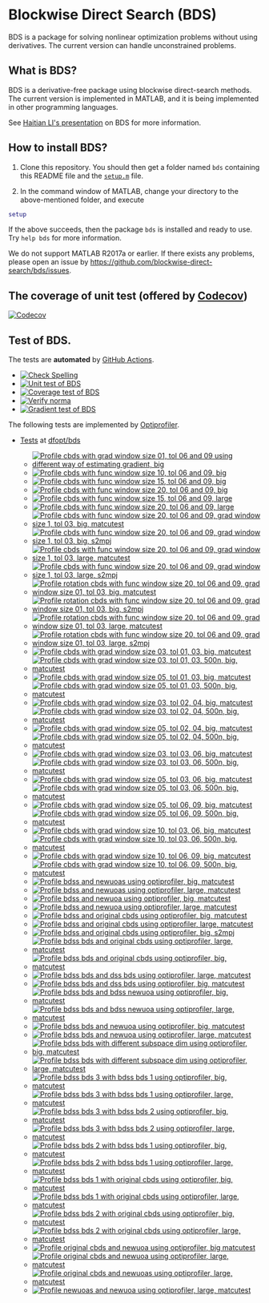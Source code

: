 # Blockwise Direct Search (BDS)

BDS is a package for solving nonlinear optimization problems without using derivatives. The current version can handle unconstrained problems. 

## What is BDS?

BDS is a derivative-free package using blockwise direct-search methods. The current version is implemented in MATLAB, and it is being implemented in other programming languages.

See [Haitian LI's presentation](https://lht97.github.io/documents/DFOS2024.pdf) on BDS for more information.

## How to install BDS?

1. Clone this repository. You should then get a folder named `bds` containing this README file and the
[`setup.m`](https://github.com/blockwise-direct-search/bds/blob/main/setup.m) file.

2. In the command window of MATLAB, change your directory to the above-mentioned folder, and execute

```matlab
setup
```

If the above succeeds, then the package `bds` is installed and ready to use. Try `help bds` for more information.

We do not support MATLAB R2017a or earlier. If there exists any problems, please open an issue by
https://github.com/blockwise-direct-search/bds/issues.

## The coverage of unit test (offered by [Codecov](https://about.codecov.io/))

[![Codecov](https://img.shields.io/codecov/c/github/blockwise-direct-search/bds?style=for-the-badge&logo=codecov)](https://app.codecov.io/github/blockwise-direct-search/bds)

## Test of BDS.
The tests are **automated** by [GitHub Actions](https://docs.github.com/en/actions).
- [![Check Spelling](https://github.com/blockwise-direct-search/bds/actions/workflows/spelling.yml/badge.svg)](https://github.com/blockwise-direct-search/bds/actions/workflows/spelling.yml)
- [![Unit test of BDS](https://github.com/blockwise-direct-search/bds/actions/workflows/unit_test.yml/badge.svg)](https://github.com/blockwise-direct-search/bds/actions/workflows/unit_test.yml)
- [![Coverage test of BDS](https://github.com/blockwise-direct-search/bds/actions/workflows/unit_test_coverage.yml/badge.svg)](https://github.com/blockwise-direct-search/bds/actions/workflows/unit_test_coverage.yml)
- [![Verify norma](https://github.com/zeroth-order-optimization/bds/actions/workflows/verify_norma.yml/badge.svg)](https://github.com/zeroth-order-optimization/bds/actions/workflows/verify_norma.yml)
- [![Gradient test of BDS](https://github.com/zeroth-order-optimization/bds/actions/workflows/gradient_test.yml/badge.svg)](https://github.com/zeroth-order-optimization/bds/actions/workflows/gradient_test.yml)

The following tests are implemented by [Optiprofiler](https://github.com/optiprofiler/optiprofiler).

- [Tests](https://github.com/dfopt/bds/actions) at [dfopt/bds](https://github.com/dfopt/bds)

    - [![Profile cbds with grad window size 01, tol 06 and 09 using different way of estimating gradient, big](https://github.com/dfopt/bds/actions/workflows/profile_bds_gws_1_gtol_3x_6x_bds_development_gws_1_gtol_3x_6x_big_matcutest.yml/badge.svg)](https://github.com/dfopt/bds/actions/workflows/profile_bds_gws_1_gtol_3x_6x_bds_development_gws_1_gtol_3x_6x_big_matcutest.yml)
    - [![Profile cbds with func window size 10, tol 06 and 09, big](https://github.com/dfopt/bds/actions/workflows/profile_cbds_func_10_tol_06_09_big.yml/badge.svg)](https://github.com/dfopt/bds/actions/workflows/profile_cbds_func_10_tol_06_09_big.yml)
    - [![Profile cbds with func window size 15, tol 06 and 09, big](https://github.com/dfopt/bds/actions/workflows/profile_cbds_func_15_tol_06_09_big.yml/badge.svg)](https://github.com/dfopt/bds/actions/workflows/profile_cbds_func_15_tol_06_09_big.yml)
    - [![Profile cbds with func window size 20, tol 06 and 09, big](https://github.com/dfopt/bds/actions/workflows/profile_cbds_func_20_tol_06_09_big.yml/badge.svg)](https://github.com/dfopt/bds/actions/workflows/profile_cbds_func_20_tol_06_09_big.yml)
    - [![Profile cbds with func window size 15, tol 06 and 09, large](https://github.com/dfopt/bds/actions/workflows/profile_cbds_func_15_tol_06_09_large.yml/badge.svg)](https://github.com/dfopt/bds/actions/workflows/profile_cbds_func_15_tol_06_09_large.yml)
    - [![Profile cbds with func window size 20, tol 06 and 09, large](https://github.com/dfopt/bds/actions/workflows/profile_cbds_func_20_tol_06_09_large.yml/badge.svg)](https://github.com/dfopt/bds/actions/workflows/profile_cbds_func_20_tol_06_09_large.yml)
    - [![Profile cbds with func window size 20, tol 06 and 09, grad window size 1, tol 03, big, matcutest](https://github.com/dfopt/bds/actions/workflows/profile_cbds_func_20_tol_06_09_grad_01_tol_03_big_matcutest.yml/badge.svg)](https://github.com/dfopt/bds/actions/workflows/profile_cbds_func_20_tol_06_09_grad_01_tol_03_big_matcutest.yml)
    - [![Profile cbds with func window size 20, tol 06 and 09, grad window size 1, tol 03, big, s2mpj](https://github.com/dfopt/bds/actions/workflows/profile_cbds_func_20_tol_06_09_grad_01_tol_03_big_s2mpj.yml/badge.svg)](https://github.com/dfopt/bds/actions/workflows/profile_cbds_func_20_tol_06_09_grad_01_tol_03_big_s2mpj.yml)
    - [![Profile cbds with func window size 20, tol 06 and 09, grad window size 1, tol 03, large, matcutest](https://github.com/dfopt/bds/actions/workflows/profile_cbds_func_20_tol_06_09_grad_01_tol_03_large_matcutest.yml/badge.svg)](https://github.com/dfopt/bds/actions/workflows/profile_cbds_func_20_tol_06_09_grad_01_tol_03_large_matcutest.yml)
    - [![Profile cbds with func window size 20, tol 06 and 09, grad window size 1, tol 03, large, s2mpj](https://github.com/dfopt/bds/actions/workflows/profile_cbds_func_20_tol_06_09_grad_01_tol_03_large_s2mpj.yml/badge.svg)](https://github.com/dfopt/bds/actions/workflows/profile_cbds_func_20_tol_06_09_grad_01_tol_03_large_s2mpj.yml)
    - [![Profile rotation cbds with func window size 20, tol 06 and 09, grad window size 01, tol 03, big, matcutest](https://github.com/dfopt/bds/actions/workflows/profile_cbds_rotation_func_20_tol_06_09_grad_01_tol_03_big_matcutest.yml/badge.svg)](https://github.com/dfopt/bds/actions/workflows/profile_cbds_rotation_func_20_tol_06_09_grad_01_tol_03_big_matcutest.yml)
    - [![Profile rotation cbds with func window size 20, tol 06 and 09, grad window size 01, tol 03, big, s2mpj](https://github.com/dfopt/bds/actions/workflows/profile_cbds_rotation_func_20_tol_06_09_grad_01_tol_03_big_s2mpj.yml/badge.svg)](https://github.com/dfopt/bds/actions/workflows/profile_cbds_rotation_func_20_tol_06_09_grad_01_tol_03_big_s2mpj.yml)
    - [![Profile rotation cbds with func window size 20, tol 06 and 09, grad window size 01, tol 03, large, matcutest](https://github.com/dfopt/bds/actions/workflows/profile_cbds_rotation_func_20_tol_06_09_grad_01_tol_03_large_matcutest.yml/badge.svg)](https://github.com/dfopt/bds/actions/workflows/profile_cbds_rotation_func_20_tol_06_09_grad_01_tol_03_large_matcutest.yml)
    - [![Profile rotation cbds with func window size 20, tol 06 and 09, grad window size 01, tol 03, large, s2mpj](https://github.com/dfopt/bds/actions/workflows/profile_cbds_rotation_func_20_tol_06_09_grad_01_tol_03_large_s2mpj.yml/badge.svg)](https://github.com/dfopt/bds/actions/workflows/profile_cbds_rotation_func_20_tol_06_09_grad_01_tol_03_large_s2mpj.yml)
    - [![Profile cbds with grad window size 03, tol 01, 03, big, matcutest](https://github.com/dfopt/bds/actions/workflows/profile_cbds_grad_03_tol_01_03_big_matcutest.yml/badge.svg)](https://github.com/dfopt/bds/actions/workflows/profile_cbds_grad_03_tol_01_03_big_matcutest.yml)
    - [![Profile cbds with grad window size 03, tol 01, 03, 500n, big, matcutest](https://github.com/dfopt/bds/actions/workflows/profile_cbds_grad_03_tol_01_03_500n_big_matcutest.yml/badge.svg)](https://github.com/dfopt/bds/actions/workflows/profile_cbds_grad_03_tol_01_03_500n_big_matcutest.yml)
    - [![Profile cbds with grad window size 05, tol 01, 03, big, matcutest](https://github.com/dfopt/bds/actions/workflows/profile_cbds_grad_05_tol_01_03_big_matcutest.yml/badge.svg)](https://github.com/dfopt/bds/actions/workflows/profile_cbds_grad_05_tol_01_03_big_matcutest.yml)
    - [![Profile cbds with grad window size 05, tol 01, 03, 500n, big, matcutest](https://github.com/dfopt/bds/actions/workflows/profile_cbds_grad_05_tol_01_03_500n_big_matcutest.yml/badge.svg)](https://github.com/dfopt/bds/actions/workflows/profile_cbds_grad_05_tol_01_03_500n_big_matcutest.yml)
    - [![Profile cbds with grad window size 03, tol 02, 04, big, matcutest](https://github.com/dfopt/bds/actions/workflows/profile_cbds_grad_03_tol_02_04_big_matcutest.yml/badge.svg)](https://github.com/dfopt/bds/actions/workflows/profile_cbds_grad_03_tol_02_04_big_matcutest.yml)
    - [![Profile cbds with grad window size 03, tol 02, 04, 500n, big, matcutest](https://github.com/dfopt/bds/actions/workflows/profile_cbds_grad_03_tol_02_04_500n_big_matcutest.yml/badge.svg)](https://github.com/dfopt/bds/actions/workflows/profile_cbds_grad_03_tol_02_04_500n_big_matcutest.yml)
    - [![Profile cbds with grad window size 05, tol 02, 04, big, matcutest](https://github.com/dfopt/bds/actions/workflows/profile_cbds_grad_05_tol_02_04_big_matcutest.yml/badge.svg)](https://github.com/dfopt/bds/actions/workflows/profile_cbds_grad_05_tol_02_04_big_matcutest.yml)
    - [![Profile cbds with grad window size 05, tol 02, 04, 500n, big, matcutest](https://github.com/dfopt/bds/actions/workflows/profile_cbds_grad_05_tol_02_04_500n_big_matcutest.yml/badge.svg)](https://github.com/dfopt/bds/actions/workflows/profile_cbds_grad_05_tol_02_04_500n_big_matcutest.yml)
    - [![Profile cbds with grad window size 03, tol 03, 06, big, matcutest](https://github.com/dfopt/bds/actions/workflows/profile_cbds_grad_03_tol_03_06_big_matcutest.yml/badge.svg)](https://github.com/dfopt/bds/actions/workflows/profile_cbds_grad_03_tol_03_06_big_matcutest.yml)
    - [![Profile cbds with grad window size 03, tol 03, 06, 500n, big, matcutest](https://github.com/dfopt/bds/actions/workflows/profile_cbds_grad_03_tol_03_06_500n_big_matcutest.yml/badge.svg)](https://github.com/dfopt/bds/actions/workflows/profile_cbds_grad_03_tol_03_06_500n_big_matcutest.yml)
    - [![Profile cbds with grad window size 05, tol 03, 06, big, matcutest](https://github.com/dfopt/bds/actions/workflows/profile_cbds_grad_05_tol_03_06_big_matcutest.yml/badge.svg)](https://github.com/dfopt/bds/actions/workflows/profile_cbds_grad_05_tol_03_06_big_matcutest.yml)
    - [![Profile cbds with grad window size 05, tol 03, 06, 500n, big, matcutest](https://github.com/dfopt/bds/actions/workflows/profile_cbds_grad_05_tol_03_06_500n_big_matcutest.yml/badge.svg)](https://github.com/dfopt/bds/actions/workflows/profile_cbds_grad_05_tol_03_06_500n_big_matcutest.yml)
    - [![Profile cbds with grad window size 05, tol 06, 09, big, matcutest](https://github.com/dfopt/bds/actions/workflows/profile_cbds_grad_05_tol_06_09_big_matcutest.yml/badge.svg)](https://github.com/dfopt/bds/actions/workflows/profile_cbds_grad_05_tol_06_09_big_matcutest.yml)
    - [![Profile cbds with grad window size 05, tol 06, 09, 500n, big, matcutest](https://github.com/dfopt/bds/actions/workflows/profile_cbds_grad_05_tol_06_09_500n_big_matcutest.yml/badge.svg)](https://github.com/dfopt/bds/actions/workflows/profile_cbds_grad_05_tol_06_09_500n_big_matcutest.yml)
    - [![Profile cbds with grad window size 10, tol 03, 06, big, matcutest](https://github.com/dfopt/bds/actions/workflows/profile_cbds_grad_10_tol_03_06_big_matcutest.yml/badge.svg)](https://github.com/dfopt/bds/actions/workflows/profile_cbds_grad_10_tol_03_06_big_matcutest.yml)
    - [![Profile cbds with grad window size 10, tol 03, 06, 500n, big, matcutest](https://github.com/dfopt/bds/actions/workflows/profile_cbds_grad_10_tol_03_06_500n_big_matcutest.yml/badge.svg)](https://github.com/dfopt/bds/actions/workflows/profile_cbds_grad_10_tol_03_06_500n_big_matcutest.yml)
    - [![Profile cbds with grad window size 10, tol 06, 09, big, matcutest](https://github.com/dfopt/bds/actions/workflows/profile_cbds_grad_10_tol_06_09_big_matcutest.yml/badge.svg)](https://github.com/dfopt/bds/actions/workflows/profile_cbds_grad_10_tol_06_09_big_matcutest.yml)
    - [![Profile cbds with grad window size 10, tol 06, 09, 500n, big, matcutest](https://github.com/dfopt/bds/actions/workflows/profile_cbds_grad_10_tol_06_09_500n_big_matcutest.yml/badge.svg)](https://github.com/dfopt/bds/actions/workflows/profile_cbds_grad_10_tol_06_09_500n_big_matcutest.yml)
    - [![Profile bdss and newuoas using optiprofiler, big, matcutest](https://github.com/bladesopt/bds/actions/workflows/profile_bdss_newuoas_big_matcutest.yml/badge.svg)](https://github.com/bladesopt/bds/actions/workflows/profile_bdss_newuoas_big_matcutest.yml)
    - [![Profile bdss and newuoas using optiprofiler, large, matcutest](https://github.com/bladesopt/bds/actions/workflows/profile_bdss_newuoas_large_matcutest.yml/badge.svg)](https://github.com/bladesopt/bds/actions/workflows/profile_bdss_newuoas_large_matcutest.yml)
    - [![Profile bdss and newuoa using optiprofiler, big, matcutest](https://github.com/bladesopt/bds/actions/workflows/profile_bdss_newuoa_big_matcutest.yml/badge.svg)](https://github.com/bladesopt/bds/actions/workflows/profile_bdss_newuoa_big_matcutest.yml)
    - [![Profile bdss and newuoa using optiprofiler, large, matcutest](https://github.com/bladesopt/bds/actions/workflows/profile_bdss_newuoa_large_matcutest.yml/badge.svg)](https://github.com/bladesopt/bds/actions/workflows/profile_bdss_newuoa_large_matcutest.yml)
    - [![Profile bdss and original cbds using optiprofiler, big, matcutest](https://github.com/bladesopt/bds/actions/workflows/profile_bdss_orig_cbds_big_matcutest.yml/badge.svg)](https://github.com/bladesopt/bds/actions/workflows/profile_bdss_orig_cbds_big_matcutest.yml)
    - [![Profile bdss and original cbds using optiprofiler, large, matcutest](https://github.com/bladesopt/bds/actions/workflows/profile_bdss_orig_cbds_large_matcutest.yml/badge.svg)](https://github.com/bladesopt/bds/actions/workflows/profile_bdss_orig_cbds_large_matcutest.yml)
    - [![Profile bdss and original cbds using optiprofiler, big, s2mpj](https://github.com/bladesopt/bds/actions/workflows/profile_bdss_orig_cbds_big_s2mpj.yml/badge.svg)](https://github.com/bladesopt/bds/actions/workflows/profile_bdss_orig_cbds_big_s2mpj.yml)
    - [![Profile bdss bds and original cbds using optiprofiler, large, matcutest](https://github.com/bladesopt/bds/actions/workflows/profile_bdss_bds_orig_cbds_large_matcutest.yml/badge.svg)](https://github.com/bladesopt/bds/actions/workflows/profile_bdss_bds_orig_cbds_large_matcutest.yml)
    - [![Profile bdss bds and original cbds using optiprofiler, big, matcutest](https://github.com/bladesopt/bds/actions/workflows/profile_bdss_bds_orig_cbds_big_matcutest.yml/badge.svg)](https://github.com/bladesopt/bds/actions/workflows/profile_bdss_bds_orig_cbds_big_matcutest.yml)
    - [![Profile bdss bds and dss bds using optiprofiler, large, matcutest](https://github.com/bladesopt/bds/actions/workflows/profile_bdss_bds_dss_bds_large_matcutest.yml/badge.svg)](https://github.com/bladesopt/bds/actions/workflows/profile_bdss_bds_dss_bds_large_matcutest.yml)
    - [![Profile bdss bds and dss bds using optiprofiler, big, matcutest](https://github.com/bladesopt/bds/actions/workflows/profile_bdss_bds_dss_bds_big_matcutest.yml/badge.svg)](https://github.com/bladesopt/bds/actions/workflows/profile_bdss_bds_dss_bds_big_matcutest.yml)
    - [![Profile bdss bds and bdss newuoa using optiprofiler, big, matcutest](https://github.com/bladesopt/bds/actions/workflows/profile_bdss_bds_bdss_newuoa_big_matcutest.yml/badge.svg)](https://github.com/bladesopt/bds/actions/workflows/profile_bdss_bds_bdss_newuoa_big_matcutest.yml)
    - [![Profile bdss bds and bdss newuoa using optiprofiler, large, matcutest](https://github.com/bladesopt/bds/actions/workflows/profile_bdss_bds_bdss_newuoa_large_matcutest.yml/badge.svg)](https://github.com/bladesopt/bds/actions/workflows/profile_bdss_bds_bdss_newuoa_large_matcutest.yml)
    - [![Profile bdss bds and newuoa using optiprofiler, big, matcutest](https://github.com/bladesopt/bds/actions/workflows/profile_bdss_bds_newuoa_big_matcutest.yml/badge.svg)](https://github.com/bladesopt/bds/actions/workflows/profile_bdss_bds_newuoa_big_matcutest.yml)
    - [![Profile bdss bds and newuoa using optiprofiler, large, matcutest](https://github.com/bladesopt/bds/actions/workflows/profile_bdss_bds_newuoa_large_matcutest.yml/badge.svg)](https://github.com/bladesopt/bds/actions/workflows/profile_bdss_bds_newuoa_large_matcutest.yml)
    - [![Profile bdss bds with different subspace dim using optiprofiler, big, matcutest](https://github.com/bladesopt/bds/actions/workflows/profile_bdss_subspace_dim_big_matcutest.yml/badge.svg)](https://github.com/bladesopt/bds/actions/workflows/profile_bdss_subspace_dim_big_matcutest.yml)
    - [![Profile bdss bds with different subspace dim using optiprofiler, large, matcutest](https://github.com/bladesopt/bds/actions/workflows/profile_bdss_subspace_dim_large_matcutest.yml/badge.svg)](https://github.com/bladesopt/bds/actions/workflows/profile_bdss_subspace_dim_large_matcutest.yml)
    - [![Profile bdss bds 3 with bdss bds 1 using optiprofiler, big, matcutest](https://github.com/bladesopt/bds/actions/workflows/profile_bdss_bds_3_bdss_bds_1_big_matcutest.yml/badge.svg)](https://github.com/bladesopt/bds/actions/workflows/profile_bdss_bds_3_bdss_bds_1_big_matcutest.yml)
    - [![Profile bdss bds 3 with bdss bds 1 using optiprofiler, large, matcutest](https://github.com/bladesopt/bds/actions/workflows/profile_bdss_bds_3_bdss_bds_1_large_matcutest.yml/badge.svg)](https://github.com/bladesopt/bds/actions/workflows/profile_bdss_bds_3_bdss_bds_1_large_matcutest.yml)
    - [![Profile bdss bds 3 with bdss bds 2 using optiprofiler, big, matcutest](https://github.com/bladesopt/bds/actions/workflows/profile_bdss_bds_3_bdss_bds_2_big_matcutest.yml/badge.svg)](https://github.com/bladesopt/bds/actions/workflows/profile_bdss_bds_3_bdss_bds_2_big_matcutest.yml)
    - [![Profile bdss bds 3 with bdss bds 2 using optiprofiler, large, matcutest](https://github.com/bladesopt/bds/actions/workflows/profile_bdss_bds_3_bdss_bds_2_large_matcutest.yml/badge.svg)](https://github.com/bladesopt/bds/actions/workflows/profile_bdss_bds_3_bdss_bds_2_large_matcutest.yml)
    - [![Profile bdss bds 2 with bdss bds 1 using optiprofiler, big, matcutest](https://github.com/bladesopt/bds/actions/workflows/profile_bdss_bds_2_bdss_bds_1_big_matcutest.yml/badge.svg)](https://github.com/bladesopt/bds/actions/workflows/profile_bdss_bds_2_bdss_bds_1_big_matcutest.yml)
    - [![Profile bdss bds 2 with bdss bds 1 using optiprofiler, large, matcutest](https://github.com/bladesopt/bds/actions/workflows/profile_bdss_bds_2_bdss_bds_1_large_matcutest.yml/badge.svg)](https://github.com/bladesopt/bds/actions/workflows/profile_bdss_bds_2_bdss_bds_1_large_matcutest.yml)
    - [![Profile bdss bds 1 with original cbds using optiprofiler, big, matcutest](https://github.com/bladesopt/bds/actions/workflows/profile_bdss_bds_1_orig_cbds_big_matcutest.yml/badge.svg)](https://github.com/bladesopt/bds/actions/workflows/profile_bdss_bds_1_orig_cbds_big_matcutest.yml)
    - [![Profile bdss bds 1 with original cbds using optiprofiler, large, matcutest](https://github.com/bladesopt/bds/actions/workflows/profile_bdss_bds_1_orig_cbds_large_matcutest.yml/badge.svg)](https://github.com/bladesopt/bds/actions/workflows/profile_bdss_bds_1_orig_cbds_large_matcutest.yml)
    - [![Profile bdss bds 2 with original cbds using optiprofiler, big, matcutest](https://github.com/bladesopt/bds/actions/workflows/profile_bdss_bds_2_orig_cbds_big_matcutest.yml/badge.svg)](https://github.com/bladesopt/bds/actions/workflows/profile_bdss_bds_2_orig_cbds_big_matcutest.yml)
    - [![Profile bdss bds 2 with original cbds using optiprofiler, large, matcutest](https://github.com/bladesopt/bds/actions/workflows/profile_bdss_bds_2_orig_cbds_large_matcutest.yml/badge.svg)](https://github.com/bladesopt/bds/actions/workflows/profile_bdss_bds_2_orig_cbds_large_matcutest.yml)
    - [![Profile original cbds and newuoa using optiprofiler, big matcutest](https://github.com/bladesopt/bds/actions/workflows/profile_orig_cbds_newuoa_big_matcutest.yml/badge.svg)](https://github.com/bladesopt/bds/actions/workflows/profile_orig_cbds_newuoa_big_matcutest.yml)
    - [![Profile original cbds and newuoa using optiprofiler, large, matcutest](https://github.com/bladesopt/bds/actions/workflows/profile_orig_cbds_newuoa_large_matcutest.yml/badge.svg)](https://github.com/bladesopt/bds/actions/workflows/profile_orig_cbds_newuoa_large_matcutest.yml)
    - [![Profile original cbds and newuoas using optiprofiler, large, matcutest](https://github.com/bladesopt/bds/actions/workflows/profile_orig_cbds_newuoas_large_matcutest.yml/badge.svg)](https://github.com/bladesopt/bds/actions/workflows/profile_orig_cbds_newuoas_large_matcutest.yml)
    - [![Profile newuoas and newuoa using optiprofiler, large, matcutest](https://github.com/bladesopt/bds/actions/workflows/profile_newuoas_newuoa_large_matcutest.yml/badge.svg)](https://github.com/bladesopt/bds/actions/workflows/profile_newuoas_newuoa_large_matcutest.yml)